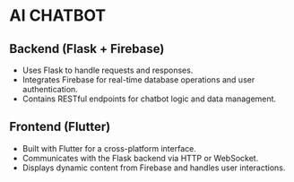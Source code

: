 # AI CHATBOT

## Backend (Flask + Firebase)
- Uses Flask to handle requests and responses.
- Integrates Firebase for real-time database operations and user authentication.
- Contains RESTful endpoints for chatbot logic and data management.


## Frontend (Flutter)
- Built with Flutter for a cross-platform interface.
- Communicates with the Flask backend via HTTP or WebSocket.
- Displays dynamic content from Firebase and handles user interactions.